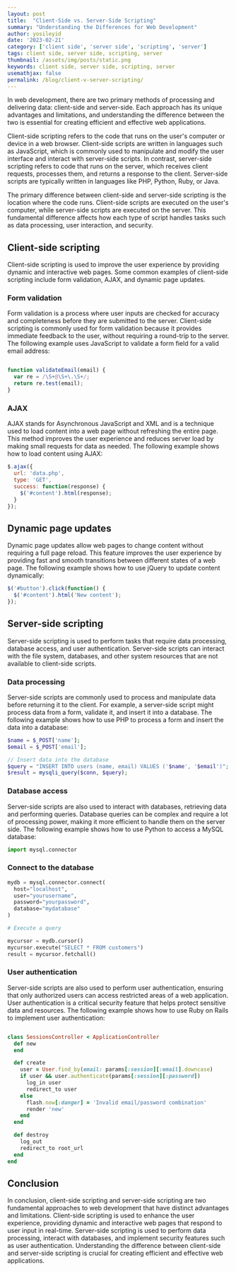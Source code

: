 ```yaml
---
layout: post
title:  "Client-Side vs. Server-Side Scripting"
summary: "Understanding the Differences for Web Development"
author: yosileyid
date: '2023-02-21'
category: ['client side', 'server side', 'scripting', 'server']
tags: client side, server side, scripting, server
thumbnail: /assets/img/posts/static.png
keywords: client side, server side, scripting, server
usemathjax: false
permalink: /blog/client-v-server-scripting/
---
```


In web development, there are two primary methods of processing and delivering data: client-side and server-side. Each approach has its unique advantages and limitations, and understanding the difference between the two is essential for creating efficient and effective web applications.
<!--more-->
Client-side scripting refers to the code that runs on the user's computer or device in a web browser. Client-side scripts are written in languages such as JavaScript, which is commonly used to manipulate and modify the user interface and interact with server-side scripts. In contrast, server-side scripting refers to code that runs on the server, which receives client requests, processes them, and returns a response to the client. Server-side scripts are typically written in languages like PHP, Python, Ruby, or Java.

The primary difference between client-side and server-side scripting is the location where the code runs. Client-side scripts are executed on the user's computer, while server-side scripts are executed on the server. This fundamental difference affects how each type of script handles tasks such as data processing, user interaction, and security.

## Client-side scripting

Client-side scripting is used to improve the user experience by providing dynamic and interactive web pages. Some common examples of client-side scripting include form validation, AJAX, and dynamic page updates.

### Form validation

Form validation is a process where user inputs are checked for accuracy and completeness before they are submitted to the server. Client-side scripting is commonly used for form validation because it provides immediate feedback to the user, without requiring a round-trip to the server. The following example uses JavaScript to validate a form field for a valid email address:

```javascript

function validateEmail(email) {
  var re = /\S+@\S+\.\S+/;
  return re.test(email);
}
```

### AJAX

AJAX stands for Asynchronous JavaScript and XML and is a technique used to load content into a web page without refreshing the entire page. This method improves the user experience and reduces server load by making small requests for data as needed. The following example shows how to load content using AJAX:

```javascript
$.ajax({
  url: 'data.php',
  type: 'GET',
  success: function(response) {
    $('#content').html(response);
  }
});
```

## Dynamic page updates

Dynamic page updates allow web pages to change content without requiring a full page reload. This feature improves the user experience by providing fast and smooth transitions between different states of a web page. The following example shows how to use jQuery to update content dynamically:

```javascript
$('#button').click(function() {
  $('#content').html('New content');
});
```

## Server-side scripting

Server-side scripting is used to perform tasks that require data processing, database access, and user authentication. Server-side scripts can interact with the file system, databases, and other system resources that are not available to client-side scripts.

### Data processing

Server-side scripts are commonly used to process and manipulate data before returning it to the client. For example, a server-side script might process data from a form, validate it, and insert it into a database. The following example shows how to use PHP to process a form and insert the data into a database:

```php
$name = $_POST['name'];
$email = $_POST['email'];

// Insert data into the database
$query = "INSERT INTO users (name, email) VALUES ('$name', '$email')";
$result = mysqli_query($conn, $query);
```

### Database access

Server-side scripts are also used to interact with databases, retrieving data and performing queries. Database queries can be complex and require a lot of processing power, making it more efficient to handle them on the server side. The following example shows how to use Python to access a MySQL database:

```python
import mysql.connector
```

### Connect to the database

```python
mydb = mysql.connector.connect(
  host="localhost",
  user="yourusername",
  password="yourpassword",
  database="mydatabase"
)

# Execute a query

mycursor = mydb.cursor()
mycursor.execute("SELECT * FROM customers")
result = mycursor.fetchall()
```

### User authentication

Server-side scripts are also used to perform user authentication, ensuring that only authorized users can access restricted areas of a web application. User authentication is a critical security feature that helps protect sensitive data and resources. The following example shows how to use Ruby on Rails to implement user authentication:

```ruby

class SessionsController < ApplicationController
  def new
  end

  def create
    user = User.find_by(email: params[:session][:email].downcase)
    if user && user.authenticate(params[:session][:password])
      log_in user
      redirect_to user
    else
      flash.now[:danger] = 'Invalid email/password combination'
      render 'new'
    end
  end

  def destroy
    log_out
    redirect_to root_url
  end
end
```

## Conclusion

In conclusion, client-side scripting and server-side scripting are two fundamental approaches to web development that have distinct advantages and limitations. Client-side scripting is used to enhance the user experience, providing dynamic and interactive web pages that respond to user input in real-time. Server-side scripting is used to perform data processing, interact with databases, and implement security features such as user authentication. Understanding the difference between client-side and server-side scripting is crucial for creating efficient and effective web applications.
